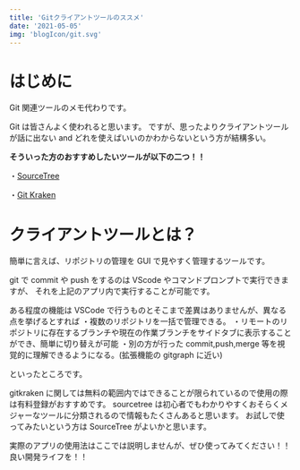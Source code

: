 ```yaml
---
title: 'Gitクライアントツールのススメ'
date: '2021-05-05'
img: 'blogIcon/git.svg'
---
```


# はじめに

Git 関連ツールのメモ代わりです。

Git は皆さんよく使われると思います。
ですが、思ったよりクライアントツールが話に出ない and どれを使えばいいのかわからないという方が結構多い。

**そういった方のおすすめしたいツールが以下の二つ！！**

・<a href = "https://www.sourcetreeapp.com/">SourceTree</a>

・<a href = "https://www.gitkraken.com/">Git Kraken</a>

# クライアントツールとは？

簡単に言えば、リポジトリの管理を GUI で見やすく管理するツールです。

git で commit や push をするのは VScode やコマンドプロンプトで実行できますが、
それを上記のアプリ内で実行することが可能です。

ある程度の機能は VSCode で行うものとそこまで差異はありませんが、異なる点を挙げるとすれば
・複数のリポジトリを一括で管理できる。
・リモートのリポジトリに存在するブランチや現在の作業ブランチをサイドタブに表示することができ、簡単に切り替えが可能
・別の方が行った commit,push,merge 等を視覚的に理解できるようになる。(拡張機能の gitgraph に近い)

といったところです。

gitkraken に関しては無料の範囲内ではできることが限られているので使用の際は有料登録がおすすめです。
sourcetree は初心者でもわかりやすくおそらくメジャーなツールに分類されるので情報もたくさんあると思います。
お試しで使ってみたいという方は SourceTree がよいかと思います。

実際のアプリの使用法はここでは説明しませんが、ぜひ使ってみてください！！
良い開発ライフを！！
